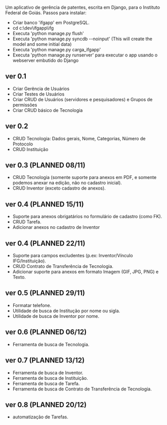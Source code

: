 Um aplicativo de gerência de patentes, escrita em Django, para o Instituto Federal de Goiás.
Passos para instalar:
* Criar banco 'ifgapp' em PostgreSQL.
* cd c:\dev\ifgapp\ifg
* Executa 'python manage.py flush'
* Executa 'python manage.py syncdb --noinput' (This will create the model and some initial data)
* Executa 'python manage.py carga_ifgapp'
* Executa 'python manage.py runserver' para executar o app usando o webserver embutido do Django

ver 0.1
-----------------------------
- Criar Gerência de Usuários
- Criar Testes de Usuários
- Criar CRUD de Usuários (servidores e pesquisadores) e Grupos de permissões
- Criar CRUD básico de Tecnologia

ver 0.2
-----------------------------
- CRUD Tecnologia: Dados gerais, Nome, Categorias, Número de Protocolo
- CRUD Instituição

ver 0.3 (PLANNED 08/11)
-----------------------------
- CRUD Tecnologia
(somente suporte para anexos em PDF, e somente podemos anexar na edição, não no cadastro inicial).
- CRUD Inventor (exceto cadastro de anexos).

ver 0.4 (PLANNED 15/11)
-----------------------------
- Suporte para anexos obrigatários no formulário de cadastro (como FK).
- CRUD Tarefa.
- Adicionar anexos no cadastro de Inventor

ver 0.4 (PLANNED 22/11)
-----------------------------
- Suporte para campos excludentes (p.ex: Inventor/Vínculo IFG/Instituição).
- CRUD Contrato de Transferência de Tecnologia.
- Adicionar suporte para anexos em formato Imagem (GIF, JPG, PNG) e Texto.

ver 0.5 (PLANNED 29/11)
-----------------------------
- Formatar telefone.
- Utilidade de busca de Institução por nome ou sigla.
- Utilidade de busca de Inventor por nome.

ver 0.6 (PLANNED 06/12)
-----------------------------
- Ferramenta de busca de Tecnologia.

ver 0.7 (PLANNED 13/12)
-----------------------------
- Ferramenta de busca de Inventor.
- Ferramenta de busca de Instituição.
- Ferramenta de busca de Tarefa.
- Ferramenta de busca de Contrato de Transferência de Tecnologia.

ver 0.8 (PLANNED 20/12)
-----------------------------
- automatização de Tarefas.













